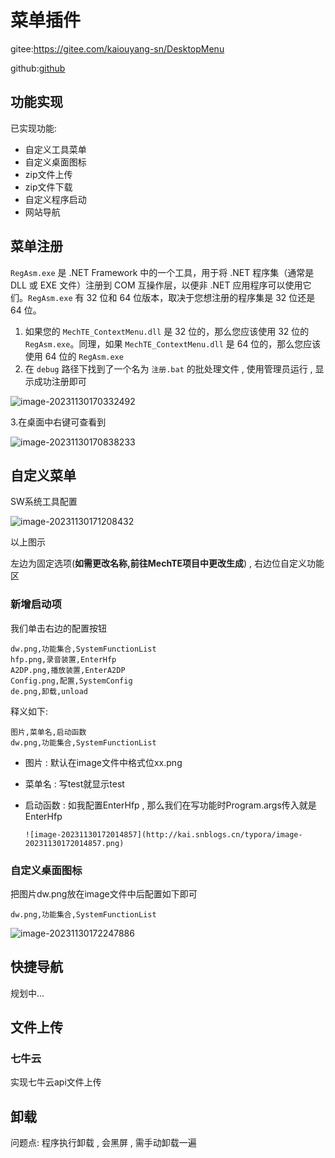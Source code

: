 # 菜单插件

gitee:https://gitee.com/kaiouyang-sn/DesktopMenu

github:[github](https://github.com/851039536/DesktopMenu)

## 功能实现

已实现功能:

- 自定义工具菜单
- 自定义桌面图标
- zip文件上传
- zip文件下载
- 自定义程序启动
- 网站导航

## 菜单注册

`RegAsm.exe` 是 .NET Framework 中的一个工具，用于将 .NET 程序集（通常是 DLL 或 EXE 文件）注册到 COM 互操作层，以便非 .NET 应用程序可以使用它们。`RegAsm.exe` 有 32 位和 64 位版本，取决于您想注册的程序集是 32 位还是 64 位。



1. 如果您的 `MechTE_ContextMenu.dll` 是 32 位的，那么您应该使用 32 位的 `RegAsm.exe`。同理，如果 `MechTE_ContextMenu.dll` 是 64 位的，那么您应该使用 64 位的 `RegAsm.exe`
2. 在 `debug` 路径下找到了一个名为 `注册.bat` 的批处理文件 , 使用管理员运行 , 显示成功注册即可

 ![image-20231130170332492](http://kai.snblogs.cn/typora/image-20231130170332492.png)

   3.在桌面中右键可查看到

 ![image-20231130170838233](http://kai.snblogs.cn/typora/image-20231130170838233.png)



## 自定义菜单

SW系统工具配置

 ![image-20231130171208432](http://kai.snblogs.cn/typora/image-20231130171208432.png)

以上图示

左边为固定选项(**如需更改名称,前往MechTE项目中更改生成**) , 右边位自定义功能区 

### 新增启动项

我们单击右边的配置按钮

```
dw.png,功能集合,SystemFunctionList
hfp.png,录音装置,EnterHfp
A2DP.png,播放装置,EnterA2DP
Config.png,配置,SystemConfig
de.png,卸载,unload
```

释义如下:

```
图片,菜单名,启动函数
dw.png,功能集合,SystemFunctionList
```

- 图片 : 默认在image文件中格式位xx.png

- 菜单名 : 写test就显示test

- 启动函数 : 如我配置EnterHfp , 那么我们在写功能时Program.args传入就是EnterHfp 

      ![image-20231130172014857](http://kai.snblogs.cn/typora/image-20231130172014857.png)

  

### 自定义桌面图标

把图片dw.png放在image文件中后配置如下即可

```
dw.png,功能集合,SystemFunctionList
```

 ![image-20231130172247886](http://kai.snblogs.cn/typora/image-20231130172247886.png)

## 快捷导航

规划中...

## 文件上传

### 七牛云

实现七牛云api文件上传

## 卸载

问题点: 程序执行卸载  , 会黑屏 , 需手动卸载一遍